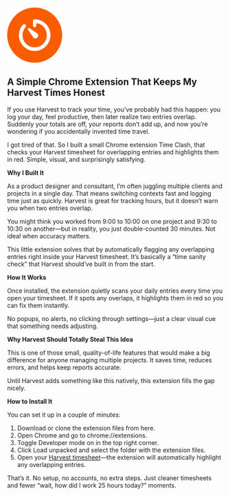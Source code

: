 ![Time Clash](/icon128.png "Time Clash")

## A Simple Chrome Extension That Keeps My Harvest Times Honest

If you use Harvest to track your time, you’ve probably had this happen: you log your day, feel productive, then later realize two entries overlap. Suddenly your totals are off, your reports don’t add up, and now you’re wondering if you accidentally invented time travel.

I got tired of that. So I built a small Chrome extension Time Clash, that checks your Harvest timesheet for overlapping entries and highlights them in red. Simple, visual, and surprisingly satisfying.

**Why I Built It**

As a product designer and consultant, I’m often juggling multiple clients and projects in a single day. That means switching contexts fast and logging time just as quickly. Harvest is great for tracking hours, but it doesn’t warn you when two entries overlap.

You might think you worked from 9:00 to 10:00 on one project and 9:30 to 10:30 on another—but in reality, you just double-counted 30 minutes. Not ideal when accuracy matters.

This little extension solves that by automatically flagging any overlapping entries right inside your Harvest timesheet. It’s basically a “time sanity check” that Harvest should’ve built in from the start.

**How It Works**


Once installed, the extension quietly scans your daily entries every time you open your timesheet. If it spots any overlaps, it highlights them in red so you can fix them instantly.

No popups, no alerts, no clicking through settings—just a clear visual cue that something needs adjusting.

**Why Harvest Should Totally Steal This Idea**

This is one of those small, quality-of-life features that would make a big difference for anyone managing multiple projects. It saves time, reduces errors, and helps keep reports accurate.

Until Harvest adds something like this natively, this extension fills the gap nicely.

**How to Install It**

You can set it up in a couple of minutes:

 1. Download or clone the extension files from here.
 2. Open Chrome and go to chrome://extensions. 
 3. Toggle Developer mode on in the top right corner. 
 4. Click Load unpacked and select the folder with the extension files.  
 5. Open your [Harvest timesheet](https://www.mekuriageti.net/fixing-the-overlap/#:~:text=A%20Simple%20Chrome,hours%20today?%E2%80%9D%20moments.)—the extension will automatically highlight any overlapping entries.

That’s it. No setup, no accounts, no extra steps. Just cleaner timesheets and fewer “wait, how did I work 25 hours today?” moments.

